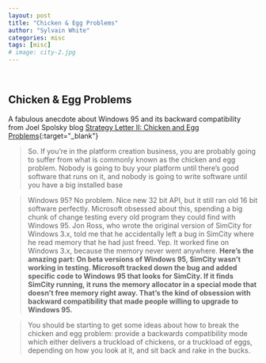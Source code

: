 ```yaml
---
layout: post
title: "Chicken & Egg Problems"
author: "Sylvain White"
categories: misc
tags: [misc]
# image: city-2.jpg
---
```

<br/>

## Chicken & Egg Problems

A fabulous anecdote about Windows 95 and its backward compatibility from Joel Spolsky blog [Strategy Letter II: Chicken and Egg Problems](https://www.joelonsoftware.com/2000/05/24/strategy-letter-ii-chicken-and-egg-problems/){:target="_blank"}

> So. If you’re in the platform creation business, you are probably going to suffer from what is commonly known as the chicken and egg problem. Nobody is going to buy your platform until there’s good software that runs on it, and nobody is going to write software until you have a big installed base

> Windows 95? No problem. Nice new 32 bit API, but it still ran old 16 bit software perfectly. Microsoft obsessed about this, spending a big chunk of change testing every old program they could find with Windows 95. Jon Ross, who wrote the original version of SimCity for Windows 3.x, told me that he accidentally left a bug in SimCity where he read memory that he had just freed. Yep. It worked fine on Windows 3.x, because the memory never went anywhere. **Here’s the amazing part: On beta versions of Windows 95, SimCity wasn’t working in testing. Microsoft tracked down the bug and added specific code to Windows 95 that looks for SimCity. If it finds SimCity running, it runs the memory allocator in a special mode that doesn’t free memory right away. That’s the kind of obsession with backward compatibility that made people willing to upgrade to Windows 95.**

> You should be starting to get some ideas about how to break the chicken and egg problem: provide a backwards compatibility mode which either delivers a truckload of chickens, or a truckload of eggs, depending on how you look at it, and sit back and rake in the bucks.